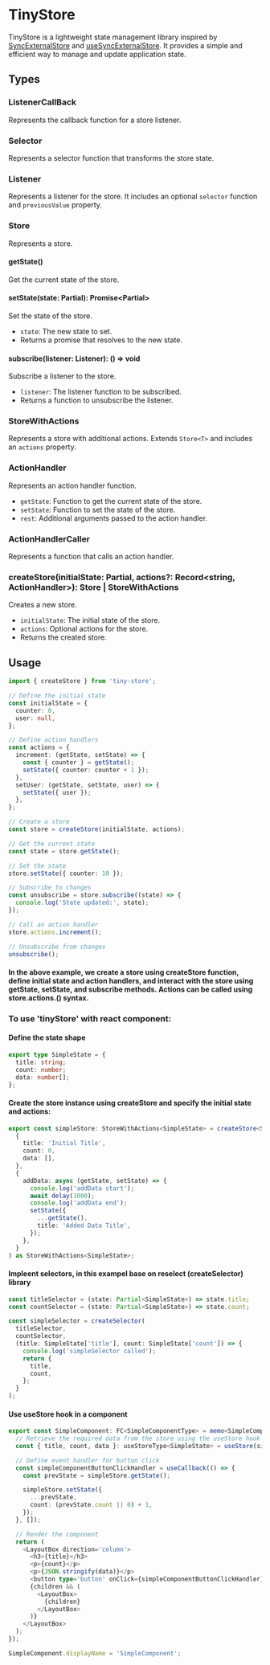 # TinyStore

TinyStore is a lightweight state management library inspired by [SyncExternalStore](https://github.com/jherr/syncexternalstore/blob/main/csr/src/store.js) and [useSyncExternalStore](https://react.dev/reference/react/useSyncExternalStore). It provides a simple and efficient way to manage and update application state.

## Types

### ListenerCallBack<T>
Represents the callback function for a store listener.

### Selector<T>
Represents a selector function that transforms the store state.

### Listener<T>
Represents a listener for the store. It includes an optional `selector` function and `previousValue` property.

### Store<T>
Represents a store.

#### getState()
Get the current state of the store.

#### setState(state: Partial<T>): Promise<Partial<T>>
Set the state of the store.

- `state`: The new state to set.
- Returns a promise that resolves to the new state.

#### subscribe(listener: Listener<T>): () => void
Subscribe a listener to the store.

- `listener`: The listener function to be subscribed.
- Returns a function to unsubscribe the listener.

### StoreWithActions<T>
Represents a store with additional actions. Extends `Store<T>` and includes an `actions` property.

### ActionHandler<T>
Represents an action handler function.

- `getState`: Function to get the current state of the store.
- `setState`: Function to set the state of the store.
- `rest`: Additional arguments passed to the action handler.

### ActionHandlerCaller
Represents a function that calls an action handler.

### createStore(initialState: Partial<T>, actions?: Record<string, ActionHandler<T>>): Store<T> | StoreWithActions<T>
Creates a new store.

- `initialState`: The initial state of the store.
- `actions`: Optional actions for the store.
- Returns the created store.

## Usage

```typescript
import { createStore } from 'tiny-store';

// Define the initial state
const initialState = {
  counter: 0,
  user: null,
};

// Define action handlers
const actions = {
  increment: (getState, setState) => {
    const { counter } = getState();
    setState({ counter: counter + 1 });
  },
  setUser: (getState, setState, user) => {
    setState({ user });
  },
};

// Create a store
const store = createStore(initialState, actions);

// Get the current state
const state = store.getState();

// Set the state
store.setState({ counter: 10 });

// Subscribe to changes
const unsubscribe = store.subscribe((state) => {
  console.log('State updated:', state);
});

// Call an action handler
store.actions.increment();

// Unsubscribe from changes
unsubscribe();
```


#### In the above example, we create a store using createStore function, define initial state and action handlers, and interact with the store using getState, setState, and subscribe methods. Actions can be called using store.actions.<actionName>() syntax.


### To use 'tinyStore' with react component:

#### Define the state shape
```typescript
export type SimpleState = {
  title: string;
  count: number;
  data: number[];
};
```

#### Create the store instance using createStore and specify the initial state and actions:
```typescript
export const simpleStore: StoreWithActions<SimpleState> = createStore<SimpleState>(
  {
    title: 'Initial Title',
    count: 0,
    data: [],
  },
  {
    addData: async (getState, setState) => {
      console.log('addData start');
      await delay(1000);
      console.log('addData end');
      setState({
        ...getState(),
        title: 'Added Data Title',
      });
    },
  }
) as StoreWithActions<SimpleState>;
```

#### Impleent selectors, in this exampel base on reselect (createSelector) library

```typescript
const titleSelector = (state: Partial<SimpleState>) => state.title;
const countSelector = (state: Partial<SimpleState>) => state.count;

const simpleSelector = createSelector(
  titleSelector,
  countSelector,
  (title: SimpleState['title'], count: SimpleState['count']) => {
    console.log('simpleSelector called');
    return {
      title,
      count,
    };
  }
);
```

#### Use useStore hook in a component
```typescript
export const SimpleComponent: FC<SimpleComponentType> = memo<SimpleComponentType>(({ children }: SimpleComponentType) => {
  // Retrieve the required data from the store using the useStore hook
  const { title, count, data }: useStoreType<SimpleState> = useStore(simpleStore, simpleSelector);

  // Define event handler for button click
  const simpleComponentButtonClickHandler = useCallback(() => {
    const prevState = simpleStore.getState();

    simpleStore.setState({
      ...prevState,
      count: (prevState.count || 0) + 1,
    });
  }, []);

  // Render the component
  return (
    <LayoutBox direction='column'>
      <h3>{title}</h3>
      <p>{count}</p>
      <p>{JSON.stringify(data)}</p>
      <button type='button' onClick={simpleComponentButtonClickHandler}>Add Count</button>
      {children && (
        <LayoutBox>
          {children}
        </LayoutBox>
      )}
    </LayoutBox>
  );
});

SimpleComponent.displayName = 'SimpleComponent';
```
